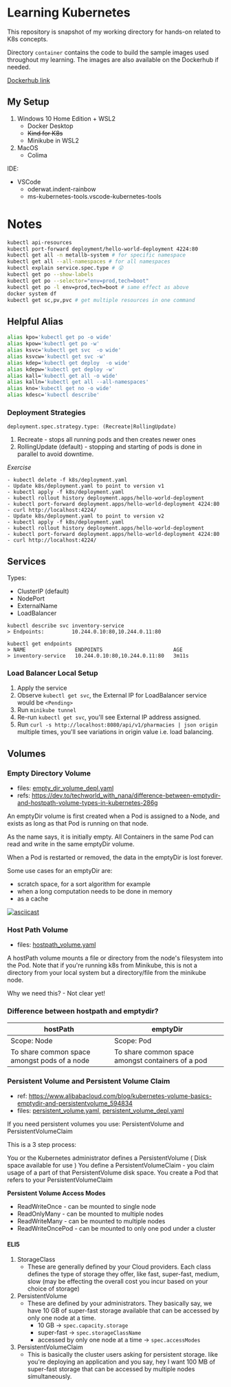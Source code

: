 # Learning Kubernetes

This repository is snapshot of my working directory for hands-on related to K8s concepts.

Directory `container` contains the code to build the sample images used throughout my learning. The images are also available on the Dockerhub if needed.

[Dockerhub link](https://hub.docker.com/u/darshah)

## My Setup

1. Windows 10 Home Edition + WSL2
    - Docker Desktop
    - ~~Kind for K8s~~
    - Minikube in WSL2
2. MacOS
    - Colima

IDE:
  - VSCode
    - oderwat.indent-rainbow
    - ms-kubernetes-tools.vscode-kubernetes-tools

# Notes


```sh
kubectl api-resources
kubectl port-forward deployment/hello-world-deployment 4224:80
kubectl get all -n metallb-system # for specific namespace
kubectl get all --all-namespaces # for all namespaces
kubectl explain service.spec.type # 😲
kubectl get po --show-labels
kubectl get po --selector="env=prod,tech=boot"
kubectl get po -l env=prod,tech=boot # same effect as above
docker system df
kubectl get sc,pv,pvc # get multiple resources in one command
```

## Helpful Alias
```sh
alias kpo='kubectl get po -o wide'
alias kpow='kubectl get po -w'
alias ksvc='kubectl get svc  -o wide'
alias ksvcw='kubectl get svc -w'
alias kdep='kubectl get deploy  -o wide'
alias kdepw='kubectl get deploy -w'
alias kall='kubectl get all -o wide'
alias kalln='kubectl get all --all-namespaces'
alias kno='kubectl get no -o wide'
alias kdesc='kubectl describe'
```

### Deployment Strategies

```
deployment.spec.strategy.type: (Recreate|RollingUpdate)
```

1. Recreate - stops all running pods and then creates newer ones
2. RollingUpdate (default) - stopping and starting of pods is done in parallel to avoid downtime.

*Exercise*
```
- kubectl delete -f k8s/deployment.yaml
- Update k8s/deployment.yaml to point to version v1
- kubectl apply -f k8s/deployment.yaml
- kubectl rollout history deployment.apps/hello-world-deployment
- kubectl port-forward deployment.apps/hello-world-deployment 4224:80
- curl http://localhost:4224/
- Update k8s/deployment.yaml to point to version v2
- kubectl apply -f k8s/deployment.yaml
- kubectl rollout history deployment.apps/hello-world-deployment
- kubectl port-forward deployment.apps/hello-world-deployment 4224:80
- curl http://localhost:4224/
```

## Services

Types:
  - ClusterIP (default)
  - NodePort
  - ExternalName
  - LoadBalancer

```
kubectl describe svc inventory-service
> Endpoints:         10.244.0.10:80,10.244.0.11:80

kubectl get endpoints
> NAME                ENDPOINTS                       AGE
> inventory-service   10.244.0.10:80,10.244.0.11:80   3m11s
```

### Load Balancer Local Setup

1. Apply the service
2. Observe `kubectl get svc`, the External IP for LoadBalancer service would be `<Pending>`
3. Run `minikube tunnel`
4. Re-run `kubectl get svc`, you'll see External IP address assigned.
5. Run `curl -s http://localhost:8080/api/v1/pharmacies | json origin` multiple times, you'll see variations in origin value i.e. load balancing.

## Volumes

### Empty Directory Volume
- files: [empty_dir_volume_depl.yaml](k8s/empty_dir_volume_depl.yaml)
- refs: https://dev.to/techworld_with_nana/difference-between-emptydir-and-hostpath-volume-types-in-kubernetes-286g

An emptyDir volume is first created when a Pod is assigned to a Node, and exists as long as that Pod is running on that node.

As the name says, it is initially empty. All Containers in the same Pod can read and write in the same emptyDir volume.

When a Pod is restarted or removed, the data in the emptyDir is lost forever.

Some use cases for an emptyDir are:
- scratch space, for a sort algorithm for example
- when a long computation needs to be done in memory
- as a cache

[![asciicast](https://asciinema.org/a/sXDD9QqLCqwR6Cm97p5jshSXz.svg)](https://asciinema.org/a/sXDD9QqLCqwR6Cm97p5jshSXz)

### Host Path Volume
- files: [hostpath_volume.yaml](k8s/hostpath_volume.yaml)

A hostPath volume mounts a file or directory from the node's filesystem into the Pod. Note that if you're running k8s from Minikube, this is not a directory from your local system but a directory/file from the minikube node.

Why we need this? - Not clear yet!

### Difference between hostpath and emptydir?
| hostPath | emptyDir |
| --- | --- |
| Scope: Node | Scope: Pod |
| To share common space amongst pods of a node | To share common space amongst containers of a pod |

### Persistent Volume and Persistent Volume Claim
- ref: https://www.alibabacloud.com/blog/kubernetes-volume-basics-emptydir-and-persistentvolume_594834
- files: [persistent_volume.yaml](k8s/persistent_volume.yaml), [persistent_volume_depl.yaml](k8s/persistent_volume_depl.yaml)

If you need persistent volumes you use: PersistentVolume and PersistentVolumeClaim

This is a 3 step process:

You or the Kubernetes administrator defines a PersistentVolume ( Disk space available for use )
You define a PersistentVolumeClaim - you claim usage of a part of that PersistentVolume disk space.
You create a Pod that refers to your PersistentVolumeClaim

**Persistent Volume Access Modes**
  - ReadWriteOnce - can be mounted to single node
  - ReadOnlyMany - can be mounted to multiple nodes
  - ReadWriteMany - can be mounted to multiple nodes
  - ReadWriteOncePod - can be mounted to only one pod under a cluster

#### **ELI5**

1. StorageClass
    - These are generally defined by your Cloud providers. Each class defines the type of storage they offer, like fast, super-fast, medium, slow (may be effecting the overall cost you incur based on your choice of storage)
2. PersistentVolume
    - These are defined by your administrators. They basically say, we have 10 GB of super-fast storage available that can be accessed by only one node at a time.
      - 10 GB -> `spec.capacity.storage`
      - super-fast -> `spec.storageClassName`
      - accessed by only one node at a time -> `spec.accessModes`
3. PersistentVolumeClaim
    - This is basically the cluster users asking for persistent storage. like you're deploying an application and you say, hey I want 100 MB of super-fast storage that can be accessed by multiple nodes simultaneously.